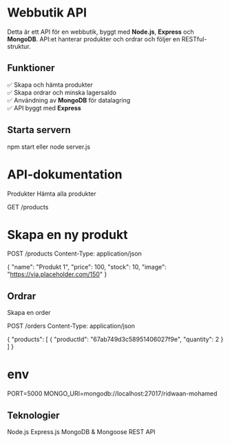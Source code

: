 # Webbutik API  

Detta är ett API för en webbutik, byggt med **Node.js**, **Express** och **MongoDB**. API:et hanterar produkter och ordrar och följer en RESTful-struktur.  

## Funktioner  
✅ Skapa och hämta produkter  
✅ Skapa ordrar och minska lagersaldo  
✅ Användning av **MongoDB** för datalagring  
✅ API byggt med **Express**  


## Starta servern

npm start
eller
node server.js

# API-dokumentation
Produkter
Hämta alla produkter

GET /products
# Skapa en ny produkt

POST /products
Content-Type: application/json

{
  "name": "Produkt 1",
  "price": 100,
  "stock": 10,
  "image": "https://via.placeholder.com/150"
}

## Ordrar
Skapa en order

POST /orders
Content-Type: application/json

{
  "products": [
    { "productId": "67ab749d3c58951406027f9e", "quantity": 2 }
  ]
}


# env

PORT=5000
MONGO_URI=mongodb://localhost:27017/ridwaan-mohamed

## Teknologier
Node.js
Express.js
MongoDB & Mongoose
REST API
